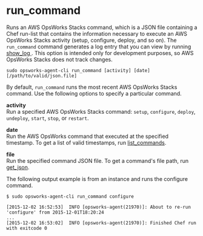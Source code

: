# run\_command<a name="agent-run"></a>

Runs an AWS OpsWorks Stacks command, which is a JSON file containing a Chef run\-list that contains the information necessary to execute an AWS OpsWorks Stacks activity \(setup, configure, deploy, and so on\)\. The `run_command` command generates a log entry that you can view by running [ show\_log ](agent-show.md)\. This option is intended only for development purposes, so AWS OpsWorks Stacks does not track changes\. 

```
sudo opsworks-agent-cli run_command [activity] [date] [/path/to/valid/json.file]
```

 By default, `run_command` runs the most recent AWS OpsWorks Stacks command\. Use the following options to specify a particular command\.

**activity**  
Run a specified AWS OpsWorks Stacks command: `setup`, `configure`, `deploy`, `undeploy`, `start`, `stop`, or `restart`\.

**date**  
Run the AWS OpsWorks command that executed at the specified timestamp\. To get a list of valid timestamps, run [ list\_commands](agent-list.md)\.

**file**  
Run the specified command JSON file\. To get a command's file path, run [ get\_json](agent-json.md)\.

The following output example is from an instance and runs the configure command\.

```
$ sudo opsworks-agent-cli run_command configure

[2015-12-02 16:52:53]  INFO [opsworks-agent(21970)]: About to re-run 'configure' from 2015-12-01T18:20:24
...
[2015-12-02 16:53:02]  INFO [opsworks-agent(21970)]: Finished Chef run with exitcode 0
```